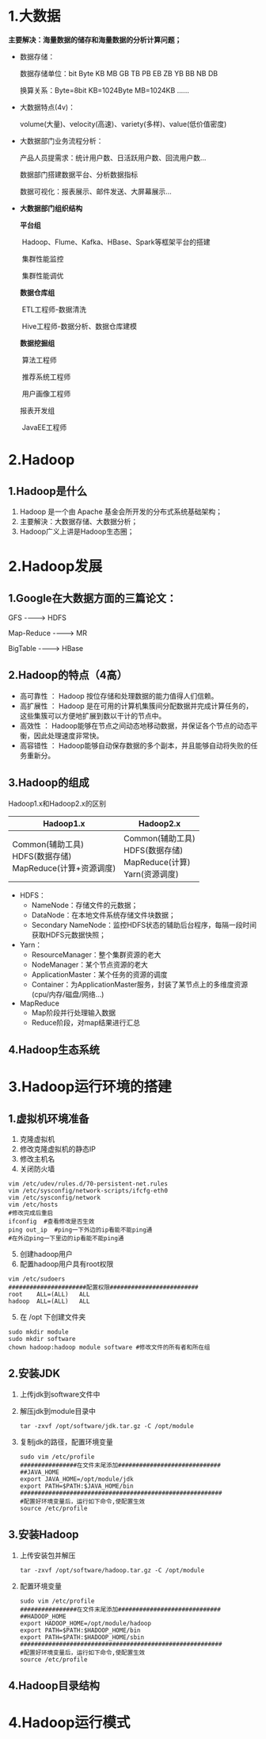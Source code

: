# 1.大数据

**主要解决：海量数据的储存和海量数据的分析计算问题；**

- 数据存储：

  数据存储单位：bit Byte KB MB GB TB PB EB ZB YB BB NB DB

  换算关系：Byte=8bit   KB=1024Byte   MB=1024KB ......

- 大数据特点(4v)：

  volume(大量)、velocity(高速)、variety(多样)、value(低价值密度)

- 大数据部门业务流程分析：

  产品人员提需求：统计用户数、日活跃用户数、回流用户数...

  数据部门搭建数据平台、分析数据指标

  数据可视化：报表展示、邮件发送、大屏幕展示...

- **大数据部门组织结构**

  **平台组**

  ​	Hadoop、Flume、Kafka、HBase、Spark等框架平台的搭建

  ​	集群性能监控

  ​	集群性能调优

  **数据仓库组**

  ​	ETL工程师-数据清洗

  ​	Hive工程师-数据分析、数据仓库建模

  **数据挖掘组**

  ​	算法工程师

  ​	推荐系统工程师

  ​	用户画像工程师

  报表开发组

  ​	JavaEE工程师



# 2.Hadoop

## 1.Hadoop是什么

1. Hadoop 是一个由 Apache 基金会所开发的分布式系统基础架构；
2. 主要解決：大数据存储、大数据分析；
3. Hadoop广义上讲是Hadoop生态圈；



# 2.Hadoop发展

## 1.Google在大数据方面的三篇论文：

GFS ----> HDFS

Map-Reduce ----> MR

BigTable ----> HBase

## 2.Hadoop的特点（4高）

- 高可靠性 ： Hadoop 按位存储和处理数据的能力值得人们信赖。
- 高扩展性 ： Hadoop 是在可用的计算机集簇间分配数据并完成计算任务的，这些集簇可以方便地扩展到数以干计的节点中。
- 高效性 ： Hadoop能够在节点之间动态地移动数据，并保证各个节点的动态平衡，因此处理速度非常快。
- 高容错性 ： Hadoop能够自动保存数据的多个副本，并且能够自动将失败的任务重新分。

## 3.Hadoop的组成

Hadoop1.x和Hadoop2.x的区别

| Hadoop1.x                                                    | Hadoop2.x                                                    |
| ------------------------------------------------------------ | ------------------------------------------------------------ |
| Common(辅助工具)<br />HDFS(数据存储)<br />MapReduce(计算+资源调度) | Common(辅助工具)<br />HDFS(数据存储)<br />MapReduce(计算)<br />Yarn(资源调度) |

- HDFS：
  - NameNode：存储文件的元数据；
  - DataNode：在本地文件系统存储文件块数据；
  - Secondary NameNode：监控HDFS状态的辅助后台程序，每隔一段时间获取HDFS元数据快照；
- Yarn：
  - ResourceManager：整个集群资源的老大
  - NodeManager：某个节点资源的老大
  - ApplicationMaster：某个任务的资源的调度
  - Container：为ApplicationMaster服务，封装了某节点上的多维度资源(cpu/内存/磁盘/网络...)
- MapReduce
  - Map阶段并行处理输入数据
  - Reduce阶段，对map结果进行汇总

## 4.Hadoop生态系统



# 3.Hadoop运行环境的搭建

## 1.虚拟机环境准备

1. 克隆虚拟机
2. 修改克隆虚拟机的静态IP
3. 修改主机名
4. 关闭防火墙

```shell
vim /etc/udev/rules.d/70-persistent-net.rules
vim /etc/sysconfig/network-scripts/ifcfg-eth0
vim /etc/sysconfig/network
vim /etc/hosts
#修改完成后重启
ifconfig  #查看修改是否生效
ping out_ip  #ping一下外边的ip看能不能ping通
#在外边ping一下里边的ip看能不能ping通
```

5. 创建hadoop用户
6. 配置hadoop用户具有root权限

```shell
vim /etc/sudoers
######################配置权限#########################
root	ALL=(ALL)	ALL
hadoop	ALL=(ALL)	ALL
```

5. 在 /opt 下创建文件夹

```shell
sudo mkdir module
sudo mkdir software
chown hadoop:hadoop module software #修改文件的所有者和所在组
```



## 2.安装JDK

1. 上传jdk到software文件中

2. 解压jdk到module目录中

   ```shell
   tar -zxvf /opt/software/jdk.tar.gz -C /opt/module
   ```

3. 复制jdk的路径，配置环境变量

   ```shell
   sudo vim /etc/profile
   ################在文件末尾添加#############################
   ##JAVA_HOME
   export JAVA_HOME=/opt/module/jdk
   export PATH=$PATH:$JAVA_HOME/bin
   #########################################################
   #配置好环境变量后，运行如下命令,使配置生效
   source /etc/profile
   ```

   

## 3.安装Hadoop

1. 上传安装包并解压

   ```shell
   tar -zxvf /opt/software/hadoop.tar.gz -C /opt/module
   ```

2. 配置环境变量

   ```shell
   sudo vim /etc/profile
   ################在文件末尾添加#############################
   ##HADOOP_HOME
   export HADOOP_HOME=/opt/module/hadoop
   export PATH=$PATH:$HADOOP_HOME/bin
   export PATH=$PATH:$HADOOP_HOME/sbin
   #########################################################
   #配置好环境变量后，运行如下命令,使配置生效
   source /etc/profile
   ```



## 4.Hadoop目录结构



# 4.Hadoop运行模式




















































